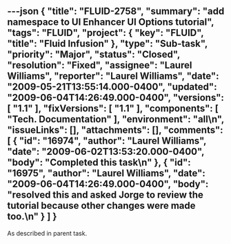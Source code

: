 ---json
{
  "title": "FLUID-2758",
  "summary": "add namespace to UI Enhancer UI Options tutorial",
  "tags": "FLUID",
  "project": {
    "key": "FLUID",
    "title": "Fluid Infusion"
  },
  "type": "Sub-task",
  "priority": "Major",
  "status": "Closed",
  "resolution": "Fixed",
  "assignee": "Laurel Williams",
  "reporter": "Laurel Williams",
  "date": "2009-05-21T13:55:14.000-0400",
  "updated": "2009-06-04T14:26:49.000-0400",
  "versions": [
    "1.1"
  ],
  "fixVersions": [
    "1.1"
  ],
  "components": [
    "Tech. Documentation"
  ],
  "environment": "all\n",
  "issueLinks": [],
  "attachments": [],
  "comments": [
    {
      "id": "16974",
      "author": "Laurel Williams",
      "date": "2009-06-02T13:53:20.000-0400",
      "body": "Completed this task\n"
    },
    {
      "id": "16975",
      "author": "Laurel Williams",
      "date": "2009-06-04T14:26:49.000-0400",
      "body": "resolved this and asked Jorge to review the tutorial because other changes were made too.\n"
    }
  ]
}
---
As described in parent task.

        